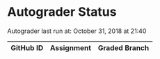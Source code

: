 # Autograder Status
Autograder last run at: October 31, 2018 at 21:40

| GitHub ID | Assignment | Graded Branch |
|-----------|------------|---------------|
